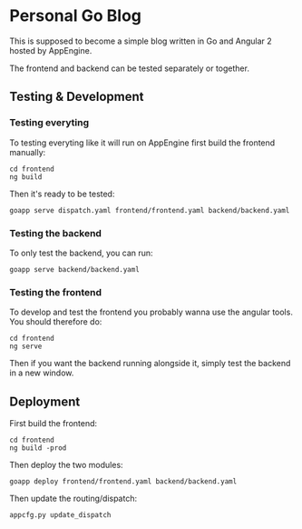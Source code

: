 Personal Go Blog
================

This is supposed to become a simple blog written in Go and Angular 2 hosted by AppEngine.

The frontend and backend can be tested separately or together.

## Testing & Development
### Testing everyting
To testing everyting like it will run on AppEngine first build the frontend manually:
```
cd frontend
ng build
```
Then it's ready to be tested:
```
goapp serve dispatch.yaml frontend/frontend.yaml backend/backend.yaml
```

### Testing the backend
To only test the backend, you can run:
```
goapp serve backend/backend.yaml
```

### Testing the frontend
To develop and test the frontend you probably wanna use the angular tools. You should therefore do:
```
cd frontend
ng serve
```
Then if you want the backend running alongside it, simply test the backend in a new window.

## Deployment
First build the frontend:
```
cd frontend
ng build -prod
```
Then deploy the two modules:
```
goapp deploy frontend/frontend.yaml backend/backend.yaml
```
Then update the routing/dispatch:
```
appcfg.py update_dispatch
```
